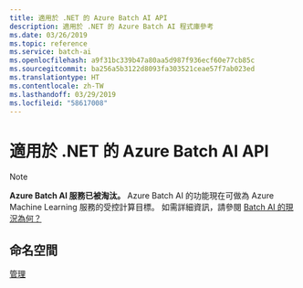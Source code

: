 ```yaml
---
title: 適用於 .NET 的 Azure Batch AI API
description: 適用於 .NET 的 Azure Batch AI 程式庫參考
ms.date: 03/26/2019
ms.topic: reference
ms.service: batch-ai
ms.openlocfilehash: a9f31bc339b47a80aa5d987f936ecf60e77cb85c
ms.sourcegitcommit: ba256a5b3122d8093fa303521ceae57f7ab023ed
ms.translationtype: HT
ms.contentlocale: zh-TW
ms.lasthandoff: 03/29/2019
ms.locfileid: "58617008"
---
```

# <a name="azure-batch-ai-apis-for-net"></a>適用於 .NET 的 Azure Batch AI API

>[!Note]
>**Azure Batch AI 服務已被淘汰。** Azure Batch AI 的功能現在可做為 Azure Machine Learning 服務的受控計算目標。 如需詳細資訊，請參閱 [Batch AI 的現況為何？](https://aka.ms/batchai-retirement)

## <a name="namespaces"></a>命名空間

[管理](/dotnet/api/overview/azure/batchai/management)

